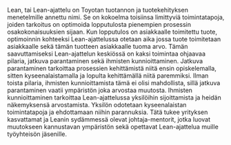 Lean, tai Lean-ajattelu on Toyotan tuotannon ja tuotekehityksen menetelmille annettu nimi. Se on kokoelma toisiinsa limittyviä toimintatapoja, joiden tarkoitus on optimoida lopputulosta pienempien prosessin osakokonaisuuksien sijaan. Kun lopputulos on asiakkaalle toimitettu tuote, optimoinnin kohteeksi Lean-ajattelussa otetaan aika jossa tuote toimitetaan asiakkaalle sekä tämän tuotteen asiakkaalle tuoma arvo. Tämän saavuttamiseksi Lean-ajattelun keskiössä on kaksi toimintaa ohjaavaa pilaria, jatkuva parantaminen sekä ihmisten kunnioittaminen. Jatkuva parantaminen tarkoittaa prosessien kehittämistä niitä ensin opiskelemalla, sitten kyseenalaistamalla ja lopulta kehittämällä niitä paremmiksi. Ilman toista pilaria, ihmisten kunnioittamista tämä ei olisi mahdollista, sillä jatkuva parantaminen vaatii ympäristön joka arvostaa muutosta. Ihmisten kunnioittaminen tarkoittaa Lean-ajattelussa yksilöihin sijoittamista ja heidän näkemyksensä arvostamista. Yksilön odotetaan kyseenalaistan toimintatapoja ja ehdottamaan niihin parannuksia. Tätä tukee yrityksen kasvattamat ja Leanin sydämmessä olevat johtaja-mentorit, jotka luovat muutokseen kannustavan ympäristön sekä opettavat Lean-ajattelua muille työyhteisön jäsenille. 